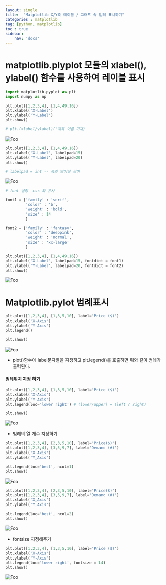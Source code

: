 ```yaml
---
layout: single
title:  "Matplotlib X/Y축 레이블 / 그래프 속 범례 표시하기"
categories : matplotlib
tag: [python, matplotlib]
toc : true
sidebar:
    nav: 'docs'
---
```



# matplotlib.plyplot 모듈의 xlabel(), ylabel() 함수를 사용하여 레이블 표시


```python
import matplotlib.pyplot as plt
import numpy as np
```




```python
plt.plot([1,2,3,4], [1,4,49,16])
plt.xlabel('X-Label')
plt.ylabel('Y-Label')
plt.show()

# plt.(xlabel/ylabel)('제목 이름 기재)
```


![Foo](/images/matplotlib_2_files/matplotlib_2_2_0.png)




```python
plt.plot([1,2,3,4], [1,4,49,16])
plt.xlabel('X-Label', labelpad=15)
plt.ylabel('Y-Label', labelpad=20)
plt.show()

# labelpad = int -- 축과 떨어질 길이
```


![Foo](/images/matplotlib_2_files/matplotlib_2_3_0.png)



```python
# font 설정  css 와 유사

font1 = {'family' : 'serif',
         'color' : 'b',
         'weight' : 'bold',
         'size' : 14
         }

font2 = {'family' : 'fantasy',
         'color' : 'deeppink',
         'weight' : 'normal',
         'size' : 'xx-large'
         }

plt.plot([1,2,3,4], [1,4,49,16])
plt.xlabel('X-Label', labelpad=15, fontdict = font1)
plt.ylabel('Y-Label', labelpad=20, fontdict = font2)
plt.show()

```



![Foo](/images/matplotlib_2_files/matplotlib_2_4_0.png)


# Matplotlib.pylot 범례표시


```python
plt.plot([1,2,3,4], [1,3,5,10], label='Price ($)')
plt.xlabel('X-Axis')
plt.ylabel('Y-Axis')
plt.legend()

plt.show()
```



![Foo](/images/matplotlib_2_files/matplotlib_2_6_0.png)


- plot()함수에 label문자열을 지정하고 plt.legend()를 호출하면 위와 같이 범례가 출력된다.

#### 범례위치 지정 하기


```python
plt.plot([1,2,3,4], [1,3,5,10], label='Price ($)')
plt.xlabel('X-Axis')
plt.ylabel('Y-Axis')
plt.legend(loc='lower right') # (lower/upper) + (left / right)

plt.show()
```



![Foo](/images/matplotlib_2_files/matplotlib_2_9_0.png)


- 범례의 열 개수 지정하기


```python
plt.plot([1,2,3,4], [2,3,5,10], label='Price($)')
plt.plot([1,2,3,4], [3,5,9,7], label='Demand (#)')
plt.xlabel('X_Axis')
plt.ylabel('Y_Axis')

plt.legend(loc='best', ncol=1)
plt.show()
```



![Foo](/images/matplotlib_2_files/matplotlib_2_11_0.png)



```python
plt.plot([1,2,3,4], [2,3,5,10], label='Price($)')
plt.plot([1,2,3,4], [3,5,9,7], label='Demand (#)')
plt.xlabel('X_Axis')
plt.ylabel('Y_Axis')

plt.legend(loc='best', ncol=2)
plt.show()
```



![Foo](/images/matplotlib_2_files/matplotlib_2_12_0.png)


- fontsize 지정해주기



```python
plt.plot([1,2,3,4], [1,3,5,10], label='Price ($)')
plt.xlabel('X-Axis')
plt.ylabel('Y-Axis')
plt.legend(loc='lower right', fontsize = 14)
plt.show()
```



![Foo](/images/matplotlib_2_files/matplotlib_2_14_0.png)

